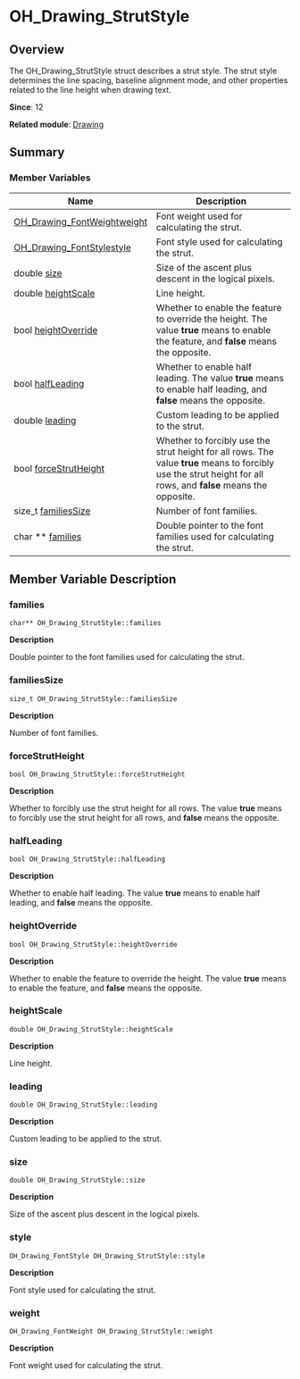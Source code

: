 # OH_Drawing_StrutStyle


## Overview

The OH_Drawing_StrutStyle struct describes a strut style. The strut style determines the line spacing, baseline alignment mode, and other properties related to the line height when drawing text.

**Since**: 12

**Related module**: [Drawing](_drawing.md)


## Summary


### Member Variables

| Name| Description| 
| -------- | -------- |
| [OH_Drawing_FontWeight](_drawing.md#oh_drawing_fontweight)[weight](#weight) | Font weight used for calculating the strut. | 
| [OH_Drawing_FontStyle](_drawing.md#oh_drawing_fontstyle)[style](#style) | Font style used for calculating the strut. | 
| double [size](#size) | Size of the ascent plus descent in the logical pixels. | 
| double [heightScale](#heightscale) | Line height. | 
| bool [heightOverride](#heightoverride) | Whether to enable the feature to override the height. The value **true** means to enable the feature, and **false** means the opposite. | 
| bool [halfLeading](#halfleading) | Whether to enable half leading. The value **true** means to enable half leading, and **false** means the opposite. | 
| double [leading](#leading) | Custom leading to be applied to the strut. | 
| bool [forceStrutHeight](#forcestrutheight) | Whether to forcibly use the strut height for all rows. The value **true** means to forcibly use the strut height for all rows, and **false** means the opposite. | 
| size_t [familiesSize](#familiessize) | Number of font families. | 
| char \*\* [families](#families) | Double pointer to the font families used for calculating the strut. | 


## Member Variable Description


### families

```
char** OH_Drawing_StrutStyle::families
```
**Description**

Double pointer to the font families used for calculating the strut.


### familiesSize

```
size_t OH_Drawing_StrutStyle::familiesSize
```

**Description**

Number of font families.


### forceStrutHeight

```
bool OH_Drawing_StrutStyle::forceStrutHeight
```
**Description**

Whether to forcibly use the strut height for all rows. The value **true** means to forcibly use the strut height for all rows, and **false** means the opposite.


### halfLeading

```
bool OH_Drawing_StrutStyle::halfLeading
```
**Description**

Whether to enable half leading. The value **true** means to enable half leading, and **false** means the opposite.


### heightOverride

```
bool OH_Drawing_StrutStyle::heightOverride
```

**Description**

Whether to enable the feature to override the height. The value **true** means to enable the feature, and **false** means the opposite.


### heightScale

```
double OH_Drawing_StrutStyle::heightScale
```

**Description**

Line height.


### leading

```
double OH_Drawing_StrutStyle::leading
```

**Description**

Custom leading to be applied to the strut.


### size

```
double OH_Drawing_StrutStyle::size
```

**Description**

Size of the ascent plus descent in the logical pixels.


### style

```
OH_Drawing_FontStyle OH_Drawing_StrutStyle::style
```

**Description**

Font style used for calculating the strut.


### weight

```
OH_Drawing_FontWeight OH_Drawing_StrutStyle::weight
```

**Description**

Font weight used for calculating the strut.
